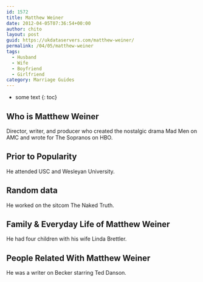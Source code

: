 ```yaml
---
id: 1572
title: Matthew Weiner
date: 2012-04-05T07:36:54+00:00
author: chito
layout: post
guid: https://ukdataservers.com/matthew-weiner/
permalink: /04/05/matthew-weiner
tags:
  - Husband
  - Wife
  - Boyfriend
  - Girlfriend
category: Marriage Guides
---
```


* some text
{: toc}
          
          
## Who is  Matthew Weiner
                  
                  
                  
Director, writer, and producer who created the nostalgic drama Mad Men on AMC and wrote for The Sopranos on HBO.
                  
                
                
                
## Prior to Popularity 
                  
                  
                  
He attended USC and Wesleyan University.
                  
                
                
                
## Random data 
                  
                  
                  
He worked on the sitcom The Naked Truth.
                  
                
                
                
## Family & Everyday Life of Matthew Weiner
                  
                  
                  
He had four children with his wife Linda Brettler.
                  
                
                
                
## People Related With  Matthew Weiner
                  
                  
                  
He was a writer on Becker starring Ted Danson.
                  
                
              
            
          
          
          
    
    
  
